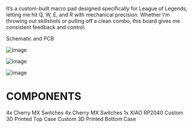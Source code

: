 
It’s a custom-built macro pad designed specifically for League of Legends, letting me hit Q, W, E, and R with mechanical precision.
Whether I'm throwing out skillshots or pulling off a clean combo, this board gives me consistent feedback and control.

Schematic and PCB

![image](https://github.com/user-attachments/assets/3a461b81-594c-4602-8864-06533391c8d2)

![image](https://github.com/user-attachments/assets/d68962a6-da88-4ea7-ad14-2616641be899)

![image](https://github.com/user-attachments/assets/dd513ccf-f16b-4f52-a9e5-fef80ccc1770)




# COMPONENTS
4x Cherry MX Switches 4x Cherry MX Switches 
1x XIAO RP2040
Custom 3D Printed Top Case
Custom 3D Printed Bottom Case
